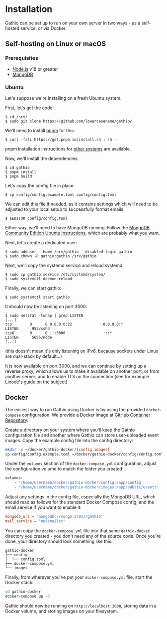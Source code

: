 # Installation

Gathio can be set up to run on your own server in two ways - as a self-hosted service, or via Docker.

## Self-hosting on Linux or macOS

### Prerequisites

-   [Node.js](https://nodejs.org/en/) v18 or greater
-   [MongoDB](https://www.mongodb.com/docs/manual/administration/install-on-linux/#std-label-install-mdb-community-edition-linux)

### Ubuntu

Let's suppose we're installing on a fresh Ubuntu system.

First, let's get the code:

```
$ cd /srv/
$ sudo git clone https://github.com/lowercasename/gathio/
```

We'll need to install [pnpm](https://pnpm.io/) for this:

```
$ curl -fsSL https://get.pnpm.io/install.sh | sh -
```

pnpm installation instructions for [other systems](https://pnpm.io/installation) are available.

Now, we'll install the dependencies:

```
$ cd gathio
$ pnpm install
$ pnpm build
```

Let's copy the config file in place:

```
$ cp config/config.example.toml config/config.toml
```

We can edit this file if needed, as it contains settings which will need to be adjusted to your local setup to successfully format emails.

```
$ $EDITOR config/config.toml
```

Either way, we'll need to have MongoDB running. Follow the [MongoDB Community Edition Ubuntu instructions](https://www.mongodb.com/docs/manual/tutorial/install-mongodb-on-ubuntu), which are probably what you want.

Next, let's create a dedicated user:

```
$ sudo adduser --home /srv/gathio --disabled-login gathio
$ sudo chown -R gathio:gathio /srv/gathio
```

Next, we'll copy the systemd service and reload systemd

```
$ sudo cp gathio.service /etc/systemd/system/
$ sudo systemctl daemon-reload
```

Finally, we can start gathio:

```
$ sudo systemctl start gathio
```

It should now be listening on port 3000:

```
$ sudo netstat -tunap | grep LISTEN
[...]
tcp        0      0 0.0.0.0:22              0.0.0.0:*               LISTEN      952/sshd
tcp6       0      0 :::3000                 :::*                    LISTEN      5655/node
[...]
```

(this doesn't mean it's only listening on IPv6, because sockets under Linux are
dual-stack by default...)

It is now available on port 3000, and we can continue by setting up a reverse
proxy, which allows us to make it available on another port, or from another
server; and to enable TLS on the connection (see for example [Linode's guide on
the subject](https://www.linode.com/docs/web-servers/nginx/use-nginx-reverse-proxy/#configure-nginx))

## Docker

The easiest way to run Gathio using Docker is by using the provided
`docker-compose` configuration. We provide a Docker image at [GitHub
Container Repository](https://github.com/lowercasename/gathio/pkgs/container/gathio).

Create a directory on your system where you'll keep the Gathio configuration
file and another where Gathio can store user-uploaded event images. Copy the
example config file into the config directory:

```bash
mkdir -p ~/docker/gathio-docker/{config,images}
cp config/config.example.toml ~/docker/gathio-docker/config/config.toml
```

Under the `volumes` section of the `docker-compose.yml` configuration, adjust the
configuration volume to match the folder you created:

```dockerfile
volumes:
    - '/home/username/docker/gathio-docker/config:/app/config'
    - '/home/username/docker/gathio-docker/images:/app/public/events'
```

Adjust any settings in the config file, especially the MongoDB URL, which should
read as follows for the standard Docker Compose config, and the email service if you
want to enable it:

```ini
mongodb_url = "mongodb://mongo:27017/gathio"
mail_service = "nodemailer"
```

You can copy the `docker-compose.yml` file into that same `gathio-docker` directory
you created - you don't need any of the source code. Once you're done, your directory
should look something like this:

```
gathio-docker
├── config
│  └── config.toml
├── docker-compose.yml
└── images
```

Finally, from wherever you've put your `docker-compose.yml` file, start the Docker stack:

```bash
cd gathio-docker
docker-compose up -d
```

Gathio should now be running on `http://localhost:3000`, storing data in a
Docker volume, and storing images on your filesystem.
